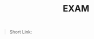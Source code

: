 <h1 align="center"> EXAM </h1>
    <br>

<blockquote>
    <p>
        Short Link: 
    </p>
</blockquote>
